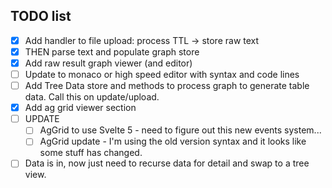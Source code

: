 ## TODO list

- [x] Add handler to file upload: process TTL -> store raw text
- [x] THEN parse text and populate graph store
- [x] Add raw result graph viewer (and editor)
- [ ] Update to monaco or high speed editor with syntax and code lines
- [ ] Add Tree Data store and methods to process graph to generate table data. Call this on update/upload.
- [x] Add ag grid viewer section
- [ ] UPDATE
  - [ ] AgGrid to use Svelte 5 - need to figure out this new events system...
  - [ ] AgGrid update - I'm using the old version syntax and it looks like some stuff has changed.
- [ ] Data is in, now just need to recurse data for detail and swap to a tree view.